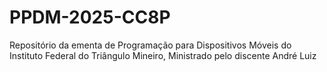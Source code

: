 # PPDM-2025-CC8P
Repositório da ementa de Programação para Dispositivos Móveis do Instituto Federal do Triângulo Mineiro, Ministrado pelo discente André Luiz

